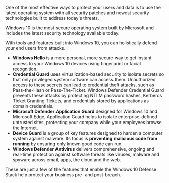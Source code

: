 One of the most effective ways to protect your users and data is to use the latest operating system with all security patches and newest security technologies built to address today's threats.

Windows 10 is the most secure operating system built by Microsoft and includes the latest security technology available today.

With tools and features built into Windows 10, you can holistically defend your end users from attacks. 

- **Windows Hello** is a more personal, more secure way to get instant access to your Windows 10 devices using fingerprint or facial recognition.
- **Credential Guard** uses virtualization-based security to isolate secrets so that only privileged system software can access them. Unauthorized access to these secrets can lead to credential theft attacks, such as Pass-the-Hash or Pass-The-Ticket. Windows Defender Credential Guard prevents these attacks by protecting NTLM password hashes, Kerberos Ticket Granting Tickets, and credentials stored by applications as domain credentials.
- **Microsoft Defender Application Guard** designed for Windows 10 and Microsoft Edge, Application Guard helps to isolate enterprise-defined untrusted sites, protecting your company while your employees browse the Internet.
- **Device Guard** is a group of key features designed to harden a computer system against malware. Its focus is **preventing malicious code from running** by ensuring only known good code can run.
- **Windows Defender Antivirus** delivers comprehensive, ongoing and real-time protection against software threats like viruses, malware and spyware across email, apps, the cloud and the web.

These are just a few of the features that enable the Windows 10 Defense Stack help protect your business pre- and post-breach.
